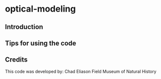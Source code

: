 # optical-modeling

## Introduction

## Tips for using the code

## Credits
This code was developed by:
Chad Eliason
Field Museum of Natural History
